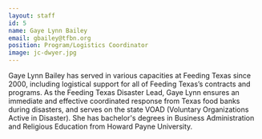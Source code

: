 ```yaml
---
layout: staff
id: 5
name: Gaye Lynn Bailey
email: gbailey@tfbn.org
position: Program/Logistics Coordinator
image: jc-dwyer.jpg
---
```

Gaye Lynn Bailey has served in various capacities at Feeding Texas since 2000, including logistical support for all of Feeding Texas’s contracts and programs. As the Feeding Texas Disaster Lead, Gaye Lynn ensures an immediate and effective coordinated response from Texas food banks during disasters, and serves on the state VOAD (Voluntary Organizations Active in Disaster). She has bachelor's degrees in Business Administration and Religious Education from Howard Payne University.